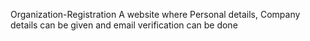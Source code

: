 Organization-Registration
A website where Personal details, Company details can be given and email verification can be done
